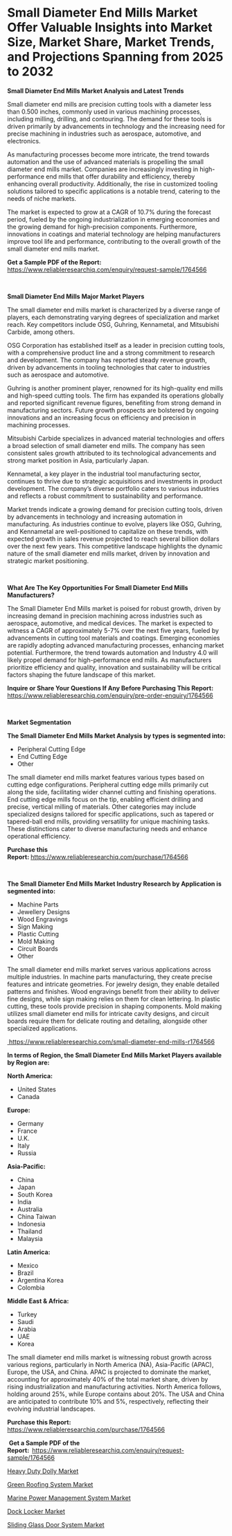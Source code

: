 <p><h1>Small Diameter End Mills Market Offer Valuable Insights into Market Size, Market Share, Market Trends, and Projections Spanning from 2025 to 2032</h1></p><p><strong>Small Diameter End Mills Market Analysis and Latest Trends</strong></p>
<p><p>Small diameter end mills are precision cutting tools with a diameter less than 0.500 inches, commonly used in various machining processes, including milling, drilling, and contouring. The demand for these tools is driven primarily by advancements in technology and the increasing need for precise machining in industries such as aerospace, automotive, and electronics. </p><p>As manufacturing processes become more intricate, the trend towards automation and the use of advanced materials is propelling the small diameter end mills market. Companies are increasingly investing in high-performance end mills that offer durability and efficiency, thereby enhancing overall productivity. Additionally, the rise in customized tooling solutions tailored to specific applications is a notable trend, catering to the needs of niche markets.</p><p>The market is expected to grow at a CAGR of 10.7% during the forecast period, fueled by the ongoing industrialization in emerging economies and the growing demand for high-precision components. Furthermore, innovations in coatings and material technology are helping manufacturers improve tool life and performance, contributing to the overall growth of the small diameter end mills market.</p></p>
<p><strong>Get a Sample PDF of the Report:&nbsp;</strong> <a href="https://www.reliableresearchiq.com/enquiry/request-sample/1764566?utm_campaign=1834&utm_medium=2&utm_source=Github&utm_content=ia&utm_term=11042025&utm_id=small-diameter-end-mills">https://www.reliableresearchiq.com/enquiry/request-sample/1764566</a></p>
<p>&nbsp;</p>
<p><strong>Small Diameter End Mills Major Market Players</strong></p>
<p><p>The small diameter end mills market is characterized by a diverse range of players, each demonstrating varying degrees of specialization and market reach. Key competitors include OSG, Guhring, Kennametal, and Mitsubishi Carbide, among others. </p><p>OSG Corporation has established itself as a leader in precision cutting tools, with a comprehensive product line and a strong commitment to research and development. The company has reported steady revenue growth, driven by advancements in tooling technologies that cater to industries such as aerospace and automotive. </p><p>Guhring is another prominent player, renowned for its high-quality end mills and high-speed cutting tools. The firm has expanded its operations globally and reported significant revenue figures, benefiting from strong demand in manufacturing sectors. Future growth prospects are bolstered by ongoing innovations and an increasing focus on efficiency and precision in machining processes.</p><p>Mitsubishi Carbide specializes in advanced material technologies and offers a broad selection of small diameter end mills. The company has seen consistent sales growth attributed to its technological advancements and strong market position in Asia, particularly Japan.</p><p>Kennametal, a key player in the industrial tool manufacturing sector, continues to thrive due to strategic acquisitions and investments in product development. The company’s diverse portfolio caters to various industries and reflects a robust commitment to sustainability and performance.</p><p>Market trends indicate a growing demand for precision cutting tools, driven by advancements in technology and increasing automation in manufacturing. As industries continue to evolve, players like OSG, Guhring, and Kennametal are well-positioned to capitalize on these trends, with expected growth in sales revenue projected to reach several billion dollars over the next few years. This competitive landscape highlights the dynamic nature of the small diameter end mills market, driven by innovation and strategic market positioning.</p></p>
<p>&nbsp;</p>
<p><strong>What Are The Key Opportunities For Small Diameter End Mills Manufacturers?</strong></p>
<p><p>The Small Diameter End Mills market is poised for robust growth, driven by increasing demand in precision machining across industries such as aerospace, automotive, and medical devices. The market is expected to witness a CAGR of approximately 5-7% over the next five years, fueled by advancements in cutting tool materials and coatings. Emerging economies are rapidly adopting advanced manufacturing processes, enhancing market potential. Furthermore, the trend towards automation and Industry 4.0 will likely propel demand for high-performance end mills. As manufacturers prioritize efficiency and quality, innovation and sustainability will be critical factors shaping the future landscape of this market.</p></p>
<p><strong>Inquire or Share Your Questions If Any Before Purchasing This Report:</strong> <a href="https://www.reliableresearchiq.com/enquiry/pre-order-enquiry/1764566?utm_campaign=1834&utm_medium=2&utm_source=Github&utm_content=ia&utm_term=11042025&utm_id=small-diameter-end-mills">https://www.reliableresearchiq.com/enquiry/pre-order-enquiry/1764566</a></p>
<p>&nbsp;</p>
<p><strong>Market Segmentation</strong></p>
<p><strong>The Small Diameter End Mills Market Analysis by types is segmented into:</strong></p>
<p><ul><li>Peripheral Cutting Edge</li><li>End Cutting Edge</li><li>Other</li></ul></p>
<p><p>The small diameter end mills market features various types based on cutting edge configurations. Peripheral cutting edge mills primarily cut along the side, facilitating wider channel cutting and finishing operations. End cutting edge mills focus on the tip, enabling efficient drilling and precise, vertical milling of materials. Other categories may include specialized designs tailored for specific applications, such as tapered or tapered-ball end mills, providing versatility for unique machining tasks. These distinctions cater to diverse manufacturing needs and enhance operational efficiency.</p></p>
<p><strong>Purchase this Report:&nbsp;</strong><a href="https://www.reliableresearchiq.com/purchase/1764566?utm_campaign=1834&utm_medium=2&utm_source=Github&utm_content=ia&utm_term=11042025&utm_id=small-diameter-end-mills">https://www.reliableresearchiq.com/purchase/1764566</a></p>
<p>&nbsp;</p>
<p><strong>The Small Diameter End Mills Market Industry Research by Application is segmented into:</strong></p>
<p><ul><li>Machine Parts</li><li>Jewellery Designs</li><li>Wood Engravings</li><li>Sign Making</li><li>Plastic Cutting</li><li>Mold Making</li><li>Circuit Boards</li><li>Other</li></ul></p>
<p><p>The small diameter end mills market serves various applications across multiple industries. In machine parts manufacturing, they create precise features and intricate geometries. For jewelry design, they enable detailed patterns and finishes. Wood engravings benefit from their ability to deliver fine designs, while sign making relies on them for clean lettering. In plastic cutting, these tools provide precision in shaping components. Mold making utilizes small diameter end mills for intricate cavity designs, and circuit boards require them for delicate routing and detailing, alongside other specialized applications.</p></p>
<p><a href="https://www.reliableresearchiq.com/small-diameter-end-mills-r1764566?utm_campaign=1834&utm_medium=2&utm_source=Github&utm_content=ia&utm_term=11042025&utm_id=small-diameter-end-mills">&nbsp;https://www.reliableresearchiq.com/small-diameter-end-mills-r1764566</a></p>
<p><strong>In terms of Region, the Small Diameter End Mills Market Players available by Region are:</strong></p>
<p>
    <p> <strong> North America: </strong>
        <ul>
            <li>United States</li>
            <li>Canada</li>
        </ul>
        </p> 
    <p> <strong> Europe: </strong>
        <ul>
            <li>Germany</li>
            <li>France</li>
            <li>U.K.</li>
            <li>Italy</li>
            <li>Russia</li>
        </ul>
        </p> 
    <p> <strong> Asia-Pacific: </strong>
        <ul>
            <li>China</li>
            <li>Japan</li>
            <li>South Korea</li>
            <li>India</li>
            <li>Australia</li>
            <li>China Taiwan</li>
            <li>Indonesia</li>
            <li>Thailand</li>
            <li>Malaysia</li>
        </ul>
        </p> 
    <p> <strong> Latin America: </strong>
        <ul>
            <li>Mexico</li>
            <li>Brazil</li>
            <li>Argentina Korea</li>
            <li>Colombia</li>
        </ul>
        </p> 
    <p> <strong> Middle East & Africa: </strong>
        <ul>
            <li>Turkey</li>
            <li>Saudi</li>
            <li>Arabia</li>
            <li>UAE</li>
            <li>Korea</li>
        </ul>
    </p>
    </p>
<p><p>The small diameter end mills market is witnessing robust growth across various regions, particularly in North America (NA), Asia-Pacific (APAC), Europe, the USA, and China. APAC is projected to dominate the market, accounting for approximately 40% of the total market share, driven by rising industrialization and manufacturing activities. North America follows, holding around 25%, while Europe contains about 20%. The USA and China are anticipated to contribute 10% and 5%, respectively, reflecting their evolving industrial landscapes.</p></p>
<p><strong>Purchase this Report: </strong><a href="https://www.reliableresearchiq.com/purchase/1764566?utm_campaign=1834&utm_medium=2&utm_source=Github&utm_content=ia&utm_term=11042025&utm_id=small-diameter-end-mills">https://www.reliableresearchiq.com/purchase/1764566</a></p>
<p>&nbsp;<strong>Get a Sample PDF of the Report:&nbsp;&nbsp;</strong><a href="https://www.reliableresearchiq.com/enquiry/request-sample/1764566?utm_campaign=1834&utm_medium=2&utm_source=Github&utm_content=ia&utm_term=11042025&utm_id=small-diameter-end-mills">https://www.reliableresearchiq.com/enquiry/request-sample/1764566</a></p>
<p><strong></strong></p>
<p><p><a href="https://github.com/ildyduedu/Market-Research-Report-List-1/blob/main/heavy-duty-dolly-market.md?utm_campaign=1834&utm_medium=2&utm_source=Github&utm_content=ia&utm_term=11042025&utm_id=small-diameter-end-mills">Heavy Duty Dolly Market</a></p><p><a href="https://github.com/eleussabra/Market-Research-Report-List-1/blob/main/green-roofing-system-market.md?utm_campaign=1834&utm_medium=2&utm_source=Github&utm_content=ia&utm_term=11042025&utm_id=small-diameter-end-mills">Green Roofing System Market</a></p><p><a href="https://github.com/buluckcapps2/Market-Research-Report-List-1/blob/main/marine-power-management-system-market.md?utm_campaign=1834&utm_medium=2&utm_source=Github&utm_content=ia&utm_term=11042025&utm_id=small-diameter-end-mills">Marine Power Management System Market</a></p><p><a href="https://github.com/floengsubb/Market-Research-Report-List-1/blob/main/dock-locker-market.md?utm_campaign=1834&utm_medium=2&utm_source=Github&utm_content=ia&utm_term=11042025&utm_id=small-diameter-end-mills">Dock Locker Market</a></p><p><a href="https://github.com/salkidtodo/Market-Research-Report-List-1/blob/main/sliding-glass-door-system-market.md?utm_campaign=1834&utm_medium=2&utm_source=Github&utm_content=ia&utm_term=11042025&utm_id=small-diameter-end-mills">Sliding Glass Door System Market</a></p></p>